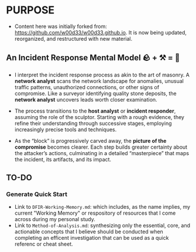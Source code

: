 # PURPOSE

- Content here was initially forked from: https://github.com/w00d33/w00d33.github.io. It is now being updated, reorganized, and restructured with new material.

## An Incident Response Mental Model 🪨 + ⚒️ = 🗿

- I interpret the incident response process as akin to the art of masonry. A **network analyst** scans the network landscape for anomalies, unusual traffic patterns, unauthorized connections, or other signs of compromise. Like a surveyor identifying quality stone deposits, the **network analyst** uncovers leads worth closer examination.  

- The process transitions to the **host analyst** or **incident responder**, assuming the role of the sculptor. Starting with a rough evidence, they refine their understanding through successive stages, employing increasingly precise tools and techniques.  

- As the “block” is progressively carved away, the **picture of the compromise** becomes clearer. Each step builds greater certainty about the attacker’s actions, culminating in a detailed “masterpiece” that maps the incident, its artifacts, and its impact.  

## TO-DO

### Generate Quick Start

- Link to `DFIR-Working-Memory.md`: which includes, as the name implies, my current "Working Memory" or respository of resources that I come across during my personal study.
- Link to `Method-of-Analysis.md`: synthesizing only the essential, core, and actionable concepts that I believe should be conducted when completing an efficent investigation that can be used as a quick referenc or cheat sheet.
